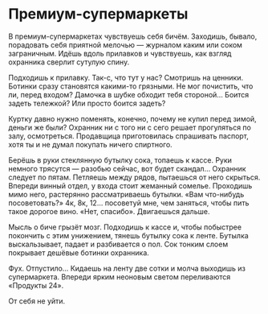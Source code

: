 
# Премиум-супермаркеты

В премиум-супермаркетах чувствуешь себя бичём. Заходишь, бывало, порадовать себя приятной мелочью — журналом каким или соком заграничным. Идёшь вдоль прилавков и чувствуешь, как взгляд охранника сверлит сутулую спину.

Подходишь к прилавку. Так-с, что тут у нас? Смотришь на ценники. Ботинки сразу становятся какими-то грязными. Не мог почистить, что ли, перед входом? Дамочка в шубке обходит тебя стороной… Боится задеть тележкой? Или просто боится задеть?

Куртку давно нужно поменять, конечно, почему не купил перед зимой, деньги же были? Охранник ни с того ни с сего решает прогуляться по залу, осмотреться. Продавщица приготовилась спрашивать паспорт, хотя ты и не думал покупать ничего спиртного.

Берёшь в руки стеклянную бутылку сока, топаешь к кассе. Руки немного трясутся — разобью сейчас, вот будет скандал… Охранник следует по пятам. Петляешь между рядов, пытаешься от него скрыться. Впереди винный отдел, у входа стоит жеманный сомелье. Проходишь мимо него, растерянно рассматриваешь бутылки. «Вам что-нибудь посоветовать?» 4к, 8к, 12… посоветуй мне, чем заняться, чтобы пить такое дорогое вино. «Нет, спасибо». Двигаешься дальше.

Мысль о биче грызёт мозг. Подходишь к кассе и, чтобы побыстрее покончить с этим унижением, тянешь бутылку сока к ленте. Бутылка выскальзывает, падает и разбивается о пол. Сок тонким слоем покрывает дешёвые ботинки охранника.

Фух. Отпустило… Кидаешь на ленту две сотки и молча выходишь из супермаркета. Впереди ярким неоновым светом переливаются «Продукты 24».

От себя не уйти.